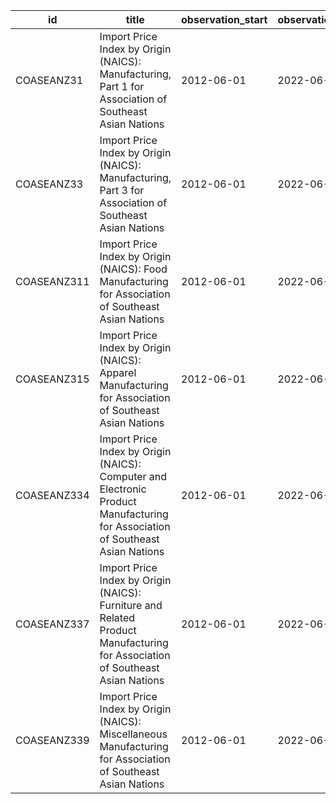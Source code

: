 | id          | title                                                                                                                          | observation_start   | observation_end   |
|-------------|--------------------------------------------------------------------------------------------------------------------------------|---------------------|-------------------|
| COASEANZ31  | Import Price Index by Origin (NAICS): Manufacturing, Part 1 for Association of Southeast Asian Nations                         | 2012-06-01          | 2022-06-01        |
| COASEANZ33  | Import Price Index by Origin (NAICS): Manufacturing, Part 3 for Association of Southeast Asian Nations                         | 2012-06-01          | 2022-06-01        |
| COASEANZ311 | Import Price Index by Origin (NAICS): Food Manufacturing for Association of Southeast Asian Nations                            | 2012-06-01          | 2022-06-01        |
| COASEANZ315 | Import Price Index by Origin (NAICS): Apparel Manufacturing for Association of Southeast Asian Nations                         | 2012-06-01          | 2022-06-01        |
| COASEANZ334 | Import Price Index by Origin (NAICS): Computer and Electronic Product Manufacturing for Association of Southeast Asian Nations | 2012-06-01          | 2022-06-01        |
| COASEANZ337 | Import Price Index by Origin (NAICS): Furniture and Related Product Manufacturing for Association of Southeast Asian Nations   | 2012-06-01          | 2022-06-01        |
| COASEANZ339 | Import Price Index by Origin (NAICS): Miscellaneous Manufacturing for Association of Southeast Asian Nations                   | 2012-06-01          | 2022-06-01        |